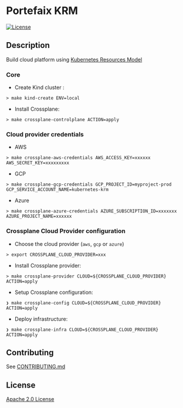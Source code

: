 # Portefaix KRM

[![License](https://img.shields.io/badge/License-Apache%202.0-blue.svg)](https://opensource.org/licenses/Apache-2.0)

## Description

Build cloud platform using [Kubernetes Resources Model](https://github.com/kubernetes/community/blob/master/contributors/design-proposals/architecture/resource-management.md)

### Core

* Create Kind cluster :

```shell
> make kind-create ENV=local
```

* Install Crossplane:

```shell
> make crossplane-controlplane ACTION=apply
```

### Cloud provider credentials

* AWS

```shell
> make crossplane-aws-credentials AWS_ACCESS_KEY=xxxxxx AWS_SECRET_KEY=xxxxxxxxx
```

* GCP

```shell
> make crossplane-gcp-credentials GCP_PROJECT_ID=myproject-prod GCP_SERVICE_ACCOUNT_NAME=kubernetes-krm
```

* Azure

```shell
> make crossplane-azure-credentials AZURE_SUBSCRIPTION_ID=xxxxxxx AZURE_PROJECT_NAME=xxxxxx
```

### Crossplane Cloud Provider configuration

* Choose the cloud provider (`aws`, `gcp` or `azure`)

```shell
> export CROSSPLANE_CLOUD_PROVIDER=xxx
```

* Install Crossplane provider:

```shell
> make crossplane-provider CLOUD=${CROSSPLANE_CLOUD_PROVIDER} ACTION=apply
```

* Setup Crossplane configuration:

```shell
❯ make crossplane-config CLOUD=${CROSSPLANE_CLOUD_PROVIDER} ACTION=apply
```

* Deploy infrastructure:

```shell
❯ make crossplane-infra CLOUD=${CROSSPLANE_CLOUD_PROVIDER} ACTION=apply
```

## Contributing

See [CONTRIBUTING.md](./CONTRIBUTING.md)

## License

[Apache 2.0 License](./LICENSE)